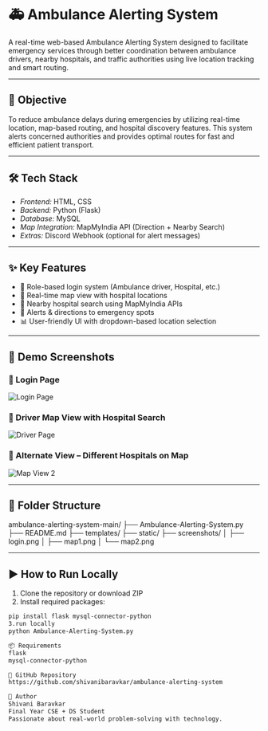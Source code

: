 # 🚑 Ambulance Alerting System

A real-time web-based Ambulance Alerting System designed to facilitate emergency services through better coordination between ambulance drivers, nearby hospitals, and traffic authorities using live location tracking and smart routing.

---

## 🎯 Objective

To reduce ambulance delays during emergencies by utilizing real-time location, map-based routing, and hospital discovery features. This system alerts concerned authorities and provides optimal routes for fast and efficient patient transport.

---

## 🛠 Tech Stack

- *Frontend:* HTML, CSS
- *Backend:* Python (Flask)
- *Database:* MySQL
- *Map Integration:* MapMyIndia API (Direction + Nearby Search)
- *Extras:* Discord Webhook (optional for alert messages)

---

## ✨ Key Features

- 🔐 Role-based login system (Ambulance driver, Hospital, etc.)
- 📍 Real-time map view with hospital locations
- 🏥 Nearby hospital search using MapMyIndia APIs
- 🚨 Alerts & directions to emergency spots
- 📊 User-friendly UI with dropdown-based location selection

---

## 📸 Demo Screenshots

### 🔹 Login Page
![Login Page](screenshots/login.png)

### 🔹 Driver Map View with Hospital Search
![Driver Page](screenshots/map1.png)

### 🔹 Alternate View – Different Hospitals on Map
![Map View 2](screenshots/map2.png)

---

## 📁 Folder Structure
ambulance-alerting-system-main/
├── Ambulance-Alerting-System.py
├── README.md
├── templates/
├── static/
├── screenshots/
│   ├── login.png
│   ├── map1.png
│   └── map2.png


---

## ▶️ How to Run Locally

1. Clone the repository or download ZIP
2. Install required packages:
```bash
pip install flask mysql-connector-python
3.run locally
python Ambulance-Alerting-System.py

📦 Requirements
flask
mysql-connector-python

🔗 GitHub Repository
https://github.com/shivanibaravkar/ambulance-alerting-system

🙌 Author
Shivani Baravkar
Final Year CSE + DS Student
Passionate about real-world problem-solving with technology.


